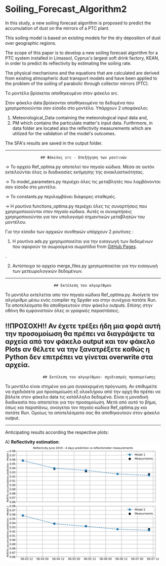 # Soiling_Forecast_Algorithm2

In this study, a new soiling forecast algorithm is proposed to 
predict the accumulation of dust on the mirrors of a PTC plant. 

This soiling model is based on existing models for the dry deposition of dust over geographic regions.

The scope of this paper is to develop a new soiling forecast algorithm for a PTC system installed in Limassol, 
Cyprus's largest soft drink factory, KEAN, in order to predict its reflectivity by estimating the soiling rate.

The physical mechanisms and the equations that are calculated are derived from existing atmospheric dust transport models and 
have been applied to the problem of the soiling of parabolic through collector mirrors (PTC). 

Tο μοντέλο βρίσκεται αποθηκευμένο στον φάκελο src.

Στον φάκελο data βρίσκονται αποθηκευμένα τα δεδομένα που χρησιμοποιούνται σαν είσοδο στο μοντέλο. Υπάρχουν 2 υποφάκελοι:
1) Meteorological_Data containing the meteorological input data and,
2) ΡΜ which contains the particulate matter's input data.
Furthrmore, in data folder are located also the relfectivity measurements which are utilized for the validation of the model's 
outcomes. 

The SFA's results are saved in the output folder. 


-------------------------------------------------------------------------------------------------------------------------
					## Φάκελος src - Επεξήγηση των ρουτινών

-> Το αρχείο Ref_optima.py αποτελεί τον πηγαίο κώδικα. Μέσα σε αυτόν εκτελούνται όλες οι διαδικασίες εκτίμησης
    της ανακλαστικότητας.

-> Το model_parameters.py περιέχει όλες τις μεταβλητές που λαμβάνονται σαν είσοδο στο μοντέλο.

-> Το constants.py περιλαμβάνει διάφορες σταθερές.

-> Η ρουτίνα functions_optima.py περιέχει όλες τις συναρτήσεις που χρησιμοποιούνται στον πηγαίο κώδικα. Αυτές οι συναρτήσεις 
   χρησιμοποιούνται για τον υπολογισμό σημαντικών μεταβλητών του μοντέλου. 

Για την είσοδο των αρχικών συνθηκών υπάρχουν 2 ρουτίνες :
 
1) Η ρουτίνα ads.py χρησιμοποιείται για την εισαγωγή των δεδομένων που αφορούν τα αιωρούμενα σωματίδια from 
[GitHub Pages]( https://ads.atmosphere.copernicus.eu/cdsapp#!/dataset/cams-global-atmospheric-composition-forecasts?tab=form).

. 

2) Αντίστοιχα το αρχείο merge_files.py χρησιμοποιείται για την εισαγωγή των μετεωρολογικών δεδομένων.                              

---------------------------------------------------------------------------------------------------------------------------
					      ## Εκτέλεση του αλγορίθμου 

Το μοντέλο εκτελείται απο τον πηγαίο κώδικα Ref_optima.py. Ανοίγετε τον αλγόριθμο μέσω ενός compiler πχ Spyder και στην συνέχεια
πατάτε Run. Τα αποτελέσματα θα αποθηκευτούν στον φάκελο outputs. Επίσης στην οθόνη θα εμφανιστούν όλες οι γραφικές παραστάσεις. 

!!ΠΡΟΣΟΧΗ!! Αν έχετε τρέξει ήδη μια φορά αυτή την προσομοίωση θα πρέπει να διαγράψετε τα αρχεία από τον φάκελο output και τον 
φάκελο Plots αν θέλετε να την ξανατρέξετε καθώς η Python δεν επιτρέπει να γίνεται overwrite στα αρχεία.  
---------------------------------------------------------------------------------------------------------------------------
					 ## Εκτέλεση του αλγορίθμου- σχεδιασμός προσομοίωσης

Το μοντέλο είναι στημένο για μια συγκεκριμένη πρόγνωση. Αν επιθυμείτε να σχεδιάσετε μια προσομοίωση εξ ολοκλήρου από την αρχή 
θα πρέπει να βάλετε στον φάκελο data τις κατάλληλα δεδομένα. Είναι η μοναδική διαδικασία που απαιτείται για την προσομοίωση. 
Μετά από αυτό το βήμα, όπως και παραπάνω, ανοίγεται τον πηγαίο κώδικα Ref_optima.py και πατάτε Run. Ομοίως τα αποτελέσματα σας θα 
αποθηκευτούν στον φάκελο output.

---------------------------------------------------------------------------------------------------------------------------
Anticipating results according the respective plots:

A) **Reflectivity estimation**:
![alt text](https://github.com/ThanosVouke/Soiling_Forecast_Algorithm/blob/main/output/Plots/SR_3_June_2019.jpg?raw=true)

